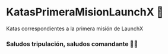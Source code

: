 # KatasPrimeraMisionLaunchX 🚀
Katas correspondientes a la primera misión de LaunchX

### Saludos tripulación, saludos comandante 👨‍🚀
